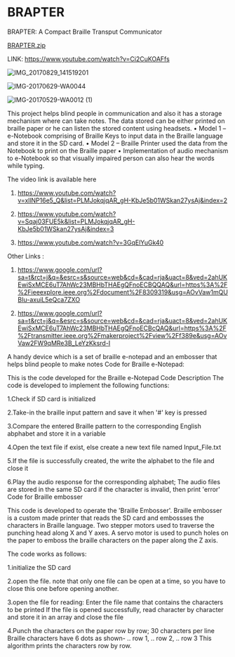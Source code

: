 # BRAPTER
BRAPTER: A Compact Braille Transput Communicator     

[BRAPTER.zip](https://github.com/Keerthans097/BRAPTER/files/10165461/BRAPTER.zip)

LINK: https://www.youtube.com/watch?v=Ci2CuKOAFfs


![IMG_20170829_141519201](https://user-images.githubusercontent.com/119934119/206006078-850704a7-a94e-4293-bf7b-09ec96e2057d.jpg)


![IMG-20170629-WA0044](https://user-images.githubusercontent.com/119934119/206006104-0a6b26bb-3e0a-403b-963f-a1d845d43ad8.jpg)


![IMG-20170529-WA0012 (1)](https://user-images.githubusercontent.com/119934119/206006132-ddee747d-49a3-458f-8b7b-7639f18520f7.jpg)



This project helps blind people in communication and also it has a storage mechanism where can take notes. The data stored can be either printed on braille paper or he can listen the stored content using headsets.
•	Model 1 – e-Notebook comprising of Braille Keys to input data in the Braille language and store it in the SD card.
•	Model 2 – Braille Printer used the data from the Notebook to print on the Braille paper
•	Implementation of audio mechanism to e-Notebook so that visually impaired person can also hear the words while typing.

The video link is available here

 1) https://www.youtube.com/watch?v=xllNP16e5_Q&list=PLMJokqjqAR_gH-KbJe5b01WSkan27ysAj&index=2

 2) https://www.youtube.com/watch?v=Sqaj03FUE5k&list=PLMJokqjqAR_gH-KbJe5b01WSkan27ysAj&index=3

 3) https://www.youtube.com/watch?v=3GqElYuGk40

Other Links : 

1) https://www.google.com/url?sa=t&rct=j&q=&esrc=s&source=web&cd=&cad=rja&uact=8&ved=2ahUKEwiSxMCE6uT7AhWc23MBHbTHAEgQFnoECBQQAQ&url=https%3A%2F%2Fieeexplore.ieee.org%2Fdocument%2F8309319&usg=AOvVaw1mQUBIu-axuiL5eQca7ZXO


2) https://www.google.com/url?sa=t&rct=j&q=&esrc=s&source=web&cd=&cad=rja&uact=8&ved=2ahUKEwiSxMCE6uT7AhWc23MBHbTHAEgQFnoECBcQAQ&url=https%3A%2F%2Ftransmitter.ieee.org%2Fmakerproject%2Fview%2Ff389e&usg=AOvVaw2FW9qMRe3B_LeYzKksrd-I


A handy device which is a set of braille e-notepad and an embosser that helps blind people to make notes
Code for Braille e-Notepad:

This is the code developed for the Braille e-Notepad Code Description The code is developed to implement the following functions:

1.Check if SD card is initialized

2.Take-in the braille input pattern and save it when '#' key is pressed

3.Compare the entered Braille pattern to the corresponding English abphabet and store it in a variable

4.Open the text file if exist, else create a new text file named Input_File.txt

5.If the file is successfully created, the write the alphabet to the file and close it

6.Play the audio response for the corresponding alphabet; The audio files are stored in the same SD card if the character is invalid, then print 'error'
Code for Braille embosser

This code is developed to operate the 'Braille Embosser'. Braille embosser is a custom made printer that reads the SD card and embossses the characters in Braille language. Two stepper motors used to traverse the punching head along X and Y axes. A servo motor is used to punch holes on the paper to emboss the braille characters on the paper along the Z axis.

The code works as follows:

1.initialize the SD card

2.open the file. note that only one file can be open at a time, so you have to close this one before opening another.

3.open the file for reading: Enter the file name that contains the characters to be printed If the file is opened successfully, read character by character and store it in an array and close the file

4.Punch the characters on the paper row by row; 30 characters per line Braille characters have 6 dots as shown- .. row 1, .. row 2, .. row 3 This algorithm prints the characters row by row.
